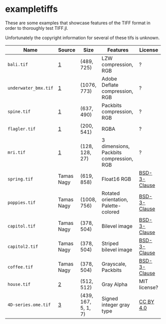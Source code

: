 # exampletiffs

These are some examples that showcase features of the TIFF format in order
to thoroughly test TIFF.jl.

Unfortunately the copyright information for several of these tifs is
unknown.

| Name                 | Source     | Size                | Features                                | License                                                      |
|----------------------|------------|---------------------|-----------------------------------------|--------------------------------------------------------------|
| `bali.tif`           | [1]        | (489, 725)          | LZW compression, RGB                    | ?                                                            |
| `underwater_bmx.tif` | [1]        | (1076, 773)         | Adobe Deflate compression, RGB          | ?                                                            |
| `spine.tif`          | [1]        | (637, 490)          | Packbits compression, RGB               | ?                                                            |
| `flagler.tif`        | [1]        | (200, 541)          | RGBA                                    | ?                                                            |
| `mri.tif`            | [1]        | (128, 128, 27)      | 3 dimensions, Packbits compression, RGB | ?                                                            |
| `spring.tif`         | Tamas Nagy | (619, 858)          | Float16 RGB                             | [BSD-3-Clause](https://opensource.org/licenses/BSD-3-Clause) |
| `poppies.tif`        | Tamas Nagy | (1008, 756)         | Rotated orientation, Palette-colored    | [BSD-3-Clause](https://opensource.org/licenses/BSD-3-Clause) |
| `capitol.tif`        | Tamas Nagy | (378, 504)          | Bilevel image                           | [BSD-3-Clause](https://opensource.org/licenses/BSD-3-Clause) |
| `capitol2.tif`       | Tamas Nagy | (378, 504)          | Striped bilevel image                   | [BSD-3-Clause](https://opensource.org/licenses/BSD-3-Clause) |
| `coffee.tif`         | Tamas Nagy | (378, 504)          | Grayscale, Packbits                     | [BSD-3-Clause](https://opensource.org/licenses/BSD-3-Clause) |
| `house.tif`          | [2]        | (512, 512)          | Gray Alpha                              | MIT license?                                                 |
| `4D-series.ome.tif`  | [3]        | (439, 167, 5, 1, 7) | Signed integer gray type                | [CC BY 4.0](https://creativecommons.org/licenses/by/4.0/)    |

[1]: http://people.math.sc.edu/Burkardt/data/tif/tif.html
[2]: https://github.com/JuliaImages/TestImages.jl
[3]: https://docs.openmicroscopy.org/ome-model/6.0.0/ome-tiff/data.html
